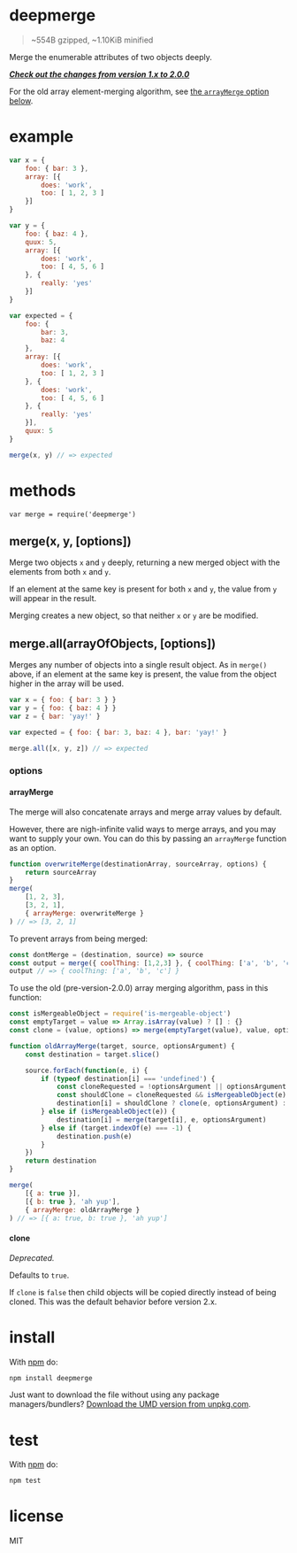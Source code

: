 deepmerge
=========

> ~554B gzipped, ~1.10KiB minified

Merge the enumerable attributes of two objects deeply.

[***Check out the changes from version 1.x to 2.0.0***](https://github.com/KyleAMathews/deepmerge/blob/master/changelog.md#200)

For the old array element-merging algorithm, see [the `arrayMerge` option below](#arraymerge).

example
=======

<!--js
var merge = require('./')
-->

```js
var x = {
	foo: { bar: 3 },
	array: [{
		does: 'work',
		too: [ 1, 2, 3 ]
	}]
}

var y = {
	foo: { baz: 4 },
	quux: 5,
	array: [{
		does: 'work',
		too: [ 4, 5, 6 ]
	}, {
		really: 'yes'
	}]
}

var expected = {
	foo: {
		bar: 3,
		baz: 4
	},
	array: [{
		does: 'work',
		too: [ 1, 2, 3 ]
	}, {
		does: 'work',
		too: [ 4, 5, 6 ]
	}, {
		really: 'yes'
	}],
	quux: 5
}

merge(x, y) // => expected
```

methods
=======

```
var merge = require('deepmerge')
```

merge(x, y, [options])
-----------

Merge two objects `x` and `y` deeply, returning a new merged object with the
elements from both `x` and `y`.

If an element at the same key is present for both `x` and `y`, the value from
`y` will appear in the result.

Merging creates a new object, so that neither `x` or `y` are be modified.

merge.all(arrayOfObjects, [options])
-----------

Merges any number of objects into a single result object. As in `merge()` above, if an element at the same key is present, the value from the object higher in the array will be used.

```js
var x = { foo: { bar: 3 } }
var y = { foo: { baz: 4 } }
var z = { bar: 'yay!' }

var expected = { foo: { bar: 3, baz: 4 }, bar: 'yay!' }

merge.all([x, y, z]) // => expected
```

### options

#### arrayMerge

The merge will also concatenate arrays and merge array values by default.

However, there are nigh-infinite valid ways to merge arrays, and you may want to supply your own.  You can do this by passing an `arrayMerge` function as an option.

```js
function overwriteMerge(destinationArray, sourceArray, options) {
	return sourceArray
}
merge(
	[1, 2, 3],
	[3, 2, 1],
	{ arrayMerge: overwriteMerge }
) // => [3, 2, 1]
```

To prevent arrays from being merged:

```js
const dontMerge = (destination, source) => source
const output = merge({ coolThing: [1,2,3] }, { coolThing: ['a', 'b', 'c'] }, { arrayMerge: dontMerge })
output // => { coolThing: ['a', 'b', 'c'] }
```

To use the old (pre-version-2.0.0) array merging algorithm, pass in this function:

```js
const isMergeableObject = require('is-mergeable-object')
const emptyTarget = value => Array.isArray(value) ? [] : {}
const clone = (value, options) => merge(emptyTarget(value), value, options)

function oldArrayMerge(target, source, optionsArgument) {
	const destination = target.slice()

	source.forEach(function(e, i) {
		if (typeof destination[i] === 'undefined') {
			const cloneRequested = !optionsArgument || optionsArgument.clone !== false
			const shouldClone = cloneRequested && isMergeableObject(e)
			destination[i] = shouldClone ? clone(e, optionsArgument) : e
		} else if (isMergeableObject(e)) {
			destination[i] = merge(target[i], e, optionsArgument)
		} else if (target.indexOf(e) === -1) {
			destination.push(e)
		}
	})
	return destination
}

merge(
	[{ a: true }],
	[{ b: true }, 'ah yup'],
	{ arrayMerge: oldArrayMerge }
) // => [{ a: true, b: true }, 'ah yup']
```

#### clone

*Deprecated.*

Defaults to `true`.

If `clone` is `false` then child objects will be copied directly instead of being cloned.  This was the default behavior before version 2.x.

install
=======

With [npm](http://npmjs.org) do:

```sh
npm install deepmerge
```

Just want to download the file without using any package managers/bundlers?  [Download the UMD version from unpkg.com](https://unpkg.com/deepmerge/dist/umd.js).

test
====

With [npm](http://npmjs.org) do:

```sh
npm test
```

license
=======

MIT
